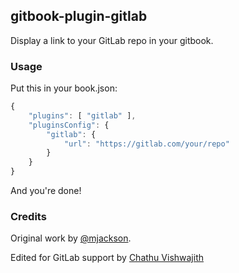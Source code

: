 ## gitbook-plugin-gitlab

Display a link to your GitLab repo in your gitbook.

### Usage

Put this in your book.json:

```js
{
    "plugins": [ "gitlab" ],
    "pluginsConfig": {
        "gitlab": {
            "url": "https://gitlab.com/your/repo"
        }
    }
}
```

And you're done!

### Credits

Original work by [@mjackson](https://github.com/mjackson).

Edited for GitLab support by [Chathu Vishwajith](https://github.com/iamchathu)
